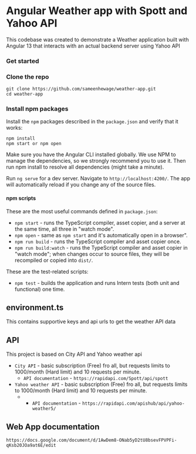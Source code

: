 # Angular Weather app with Spott and Yahoo API
This codebase was created to demonstrate a  Weather application built with Angular 13 that interacts with an actual backend server using Yahoo API

### Get started

### Clone the repo

```shell
git clone https://github.com/sameenhewage/weather-app.git
cd weather-app
```

### Install npm packages

Install the `npm` packages described in the `package.json` and verify that it works:

```shell
npm install
npm start or npm open
```

Make sure you have the Angular CLI installed globally. We use NPM to manage the dependencies, so we strongly recommend you to use it. Then run npm install to resolve all dependencies (might take a minute).

Run `ng serve` for a dev server. Navigate to `http://localhost:4200/`. The app will automatically reload if you change any of the source files.

#### npm scripts

These are the most useful commands defined in `package.json`:

* `npm start` - runs the TypeScript compiler, asset copier, and a server at the same time, all three in "watch mode".
* `npm open` - same as `npm start` and it's automatically open in a browser".
* `npm run build` - runs the TypeScript compiler and asset copier once.
* `npm run build:watch` - runs the TypeScript compiler and asset copier in "watch mode"; when changes occur to source files, they will be recompiled or copied into `dist/`.

These are the test-related scripts:

* `npm test` - builds the application and runs Intern tests (both unit and functional) one time.

## environment.ts

This contains supportive keys and api urls to get the weather API data

## API

This project is based on City API and Yahoo weather api

* `City API` - basic subscription (Free) fro all, but requests limits to 1000/month (Hard limit) and 10 requests per minute.
    * `API documentation` - `https://rapidapi.com/Spott/api/spott`
* `Yahoo weather API` - basic subscription (Free) fro all, but requests limits to 1000/month (Hard limit) and 10 requests per minute.
    * * `API documentation` - `https://rapidapi.com/apishub/api/yahoo-weather5/`


## Web App documentation
`https://docs.google.com/document/d/1AwDem8-ONab5yD2tU8bsevFPVPFi-qKsb20JOa9at6E/edit`
